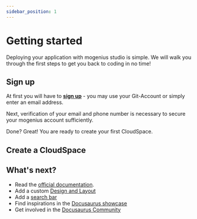 ```yaml
---
sidebar_position: 1
---
```


# Getting started

Deploying your application with mogenius studio is simple. We will walk you through the first steps to get you back to coding in no time!

## Sign up 
At first you will have to **[sign up](https://studio.mogenius.com/user/registration)** - you may use your Git-Account or simply enter an email address.

Next, verification of your email and phone number is necessary to secure your mogenius account sufficiently.

Done? Great! You are ready to create your first CloudSpace.

## Create a CloudSpace



## What's next?

- Read the [official documentation](https://docusaurus.io/).
- Add a custom [Design and Layout](https://docusaurus.io/docs/styling-layout)
- Add a [search bar](https://docusaurus.io/docs/search)
- Find inspirations in the [Docusaurus showcase](https://docusaurus.io/showcase)
- Get involved in the [Docusaurus Community](https://docusaurus.io/community/support)
